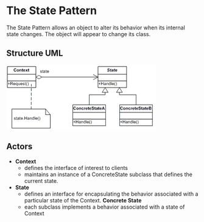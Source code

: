 # The State Pattern

The State Pattern allows an object to alter its behavior when its internal state changes. The object will appear to change its class.

## Structure UML

![](../../../umls/state.gif)

## Actors

- **Context**
  - defines the interface of interest to clients
  - maintains an instance of a ConcreteState subclass that defines the current state.
- **State**
  - defines an interface for encapsulating the behavior associated with a particular state of the Context.
    **Concrete State**
  - each subclass implements a behavior associated with a state of Context
